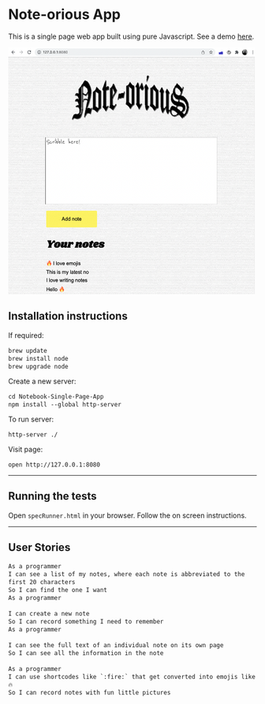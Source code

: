 # Note-orious App 

This is a single page web app built using pure Javascript. See a demo [here](https://www.loom.com/share/fede8da5193943b19c0921e4677eeb4b).

<img alt="Homepage" src="images/Homepage.png" width="500" height="500">

## Installation instructions 

If required:
```
brew update 
brew install node
brew upgrade node
```

Create a new server:
```
cd Notebook-Single-Page-App
npm install --global http-server
```

To run server:
```
http-server ./
```

Visit page: 
```
open http://127.0.0.1:8080
```


---

## Running the tests

Open ```specRunner.html``` in your browser. 
Follow the on screen instructions.  

---


## User Stories 
```
As a programmer
I can see a list of my notes, where each note is abbreviated to the first 20 characters
So I can find the one I want
As a programmer

I can create a new note
So I can record something I need to remember
As a programmer

I can see the full text of an individual note on its own page
So I can see all the information in the note

As a programmer
I can use shortcodes like `:fire:` that get converted into emojis like 🔥
So I can record notes with fun little pictures
```
